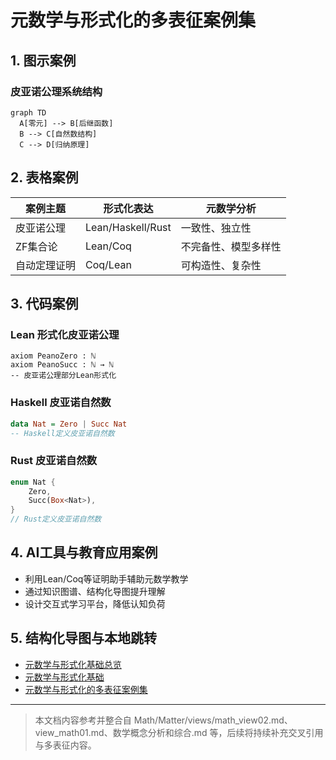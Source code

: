 # 元数学与形式化的多表征案例集

## 1. 图示案例

### 皮亚诺公理系统结构

```mermaid
graph TD
  A[零元] --> B[后继函数]
  B --> C[自然数结构]
  C --> D[归纳原理]
```

## 2. 表格案例

| 案例主题         | 形式化表达         | 元数学分析         |
|------------------|--------------------|--------------------|
| 皮亚诺公理       | Lean/Haskell/Rust  | 一致性、独立性     |
| ZF集合论         | Lean/Coq           | 不完备性、模型多样性|
| 自动定理证明     | Coq/Lean           | 可构造性、复杂性   |

## 3. 代码案例

### Lean 形式化皮亚诺公理

```lean
axiom PeanoZero : ℕ
axiom PeanoSucc : ℕ → ℕ
-- 皮亚诺公理部分Lean形式化
```

### Haskell 皮亚诺自然数

```haskell
data Nat = Zero | Succ Nat
-- Haskell定义皮亚诺自然数
```

### Rust 皮亚诺自然数

```rust
enum Nat {
    Zero,
    Succ(Box<Nat>),
}
// Rust定义皮亚诺自然数
```

## 4. AI工具与教育应用案例

- 利用Lean/Coq等证明助手辅助元数学教学
- 通过知识图谱、结构化导图提升理解
- 设计交互式学习平台，降低认知负荷

## 5. 结构化导图与本地跳转

- [元数学与形式化基础总览](./00-元数学与形式化基础总览.md)
- [元数学与形式化基础](./01-元数学与形式化基础.md)
- [元数学与形式化的多表征案例集](./08-元数学与形式化的多表征案例集.md)

---

> 本文档内容参考并整合自 Math/Matter/views/math_view02.md、view_math01.md、数学概念分析和综合.md 等，后续将持续补充交叉引用与多表征内容。
